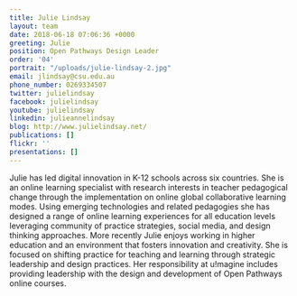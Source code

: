 ```yaml
---
title: Julie Lindsay
layout: team
date: 2018-06-18 07:06:36 +0000
greeting: Julie
position: Open Pathways Design Leader
order: '04'
portrait: "/uploads/julie-lindsay-2.jpg"
email: jlindsay@csu.edu.au
phone_number: 0269334507
twitter: julielindsay
facebook: julielindsay
youtube: julielindsay
linkedin: julieannelindsay
blog: http://www.julielindsay.net/
publications: []
flickr: ''
presentations: []
---
```

Julie has led digital innovation in K-12 schools across six countries. She is an online learning specialist with research interests in teacher pedagogical change through the implementation on online global collaborative learning modes. Using emerging technologies and related pedagogies she has designed a range of online learning experiences for all education levels leveraging community of practice strategies, social media, and design thinking approaches. More recently Julie enjoys working in higher education and an environment that fosters innovation and creativity. She is focused on shifting practice for teaching and learning through strategic leadership and design practices. Her responsibility at u!magine includes providing leadership with the design and development of Open Pathways online courses.
